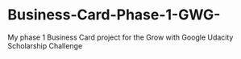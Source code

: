 # Business-Card-Phase-1-GWG-
My phase 1 Business Card project for the Grow with Google Udacity Scholarship Challenge 
